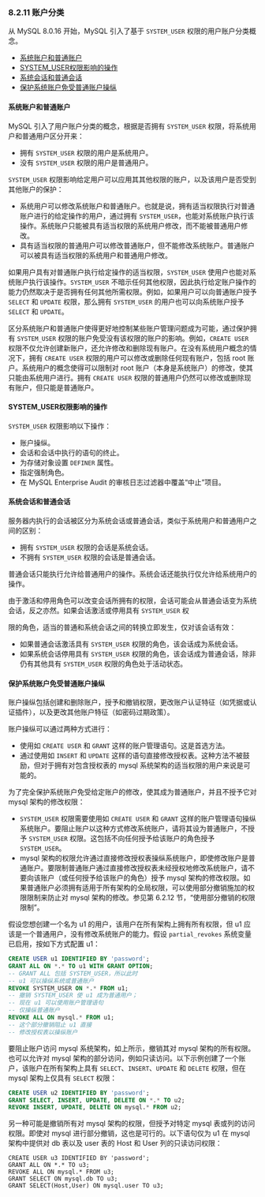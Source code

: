 ### 8.2.11 账户分类

从 MySQL 8.0.16 开始，MySQL 引入了基于 `SYSTEM_USER` 权限的用户账户分类概念。

- [系统账户和普通账户](#系统账户和普通账户)
- [SYSTEM_USER权限影响的操作](#SYSTEM_USER权限影响的操作)
- [系统会话和普通会话](#系统会话和普通会话)
- [保护系统账户免受普通账户操纵](#保护系统账户免受普通账户操纵)

#### 系统账户和普通账户

MySQL 引入了用户账户分类的概念，根据是否拥有 `SYSTEM_USER` 权限，将系统用户和普通用户区分开来：

- 拥有 `SYSTEM_USER` 权限的用户是系统用户。
- 没有 `SYSTEM_USER` 权限的用户是普通用户。

`SYSTEM_USER` 权限影响给定用户可以应用其其他权限的账户，以及该用户是否受到其他账户的保护：

- 系统用户可以修改系统账户和普通账户。也就是说，拥有适当权限执行对普通账户进行的给定操作的用户，通过拥有 `SYSTEM_USER`，也能对系统账户执行该操作。系统账户只能被具有适当权限的系统用户修改，而不能被普通用户修改。
- 具有适当权限的普通用户可以修改普通账户，但不能修改系统账户。普通账户可以被具有适当权限的系统用户和普通用户修改。

如果用户具有对普通账户执行给定操作的适当权限，`SYSTEM_USER` 使用户也能对系统账户执行该操作。`SYSTEM_USER` 不暗示任何其他权限，因此执行给定账户操作的能力仍然取决于是否拥有任何其他所需权限。例如，如果用户可以向普通账户授予 `SELECT` 和 `UPDATE` 权限，那么拥有 `SYSTEM_USER` 的用户也可以向系统账户授予 `SELECT` 和 `UPDATE`。

区分系统账户和普通账户使得更好地控制某些账户管理问题成为可能，通过保护拥有 `SYSTEM_USER` 权限的账户免受没有该权限的账户的影响。例如，`CREATE USER` 权限不仅允许创建新账户，还允许修改和删除现有账户。在没有系统用户概念的情况下，拥有 `CREATE USER` 权限的用户可以修改或删除任何现有账户，包括 root 账户。系统用户的概念使得可以限制对 root 账户（本身是系统账户）的修改，使其只能由系统用户进行。拥有 `CREATE USER` 权限的普通用户仍然可以修改或删除现有账户，但只能是普通账户。

#### SYSTEM_USER权限影响的操作

`SYSTEM_USER` 权限影响以下操作：

- 账户操纵。
- 会话和会话中执行的语句的终止。
- 为存储对象设置 `DEFINER` 属性。
- 指定强制角色。
- 在 MySQL Enterprise Audit 的审核日志过滤器中覆盖“中止”项目。

#### 系统会话和普通会话

服务器内执行的会话被区分为系统会话或普通会话，类似于系统用户和普通用户之间的区别：

- 拥有 `SYSTEM_USER` 权限的会话是系统会话。
- 不拥有 `SYSTEM_USER` 权限的会话是普通会话。

普通会话只能执行允许给普通用户的操作。系统会话还能执行仅允许给系统用户的操作。

由于激活和停用角色可以改变会话所拥有的权限，会话可能会从普通会话变为系统会话，反之亦然。如果会话激活或停用具有 `SYSTEM_USER` 权

限的角色，适当的普通和系统会话之间的转换立即发生，仅对该会话有效：

- 如果普通会话激活具有 `SYSTEM_USER` 权限的角色，该会话成为系统会话。
- 如果系统会话停用具有 `SYSTEM_USER` 权限的角色，该会话成为普通会话，除非仍有其他具有 `SYSTEM_USER` 权限的角色处于活动状态。

#### 保护系统账户免受普通账户操纵

账户操纵包括创建和删除账户，授予和撤销权限，更改账户认证特征（如凭据或认证插件），以及更改其他账户特征（如密码过期政策）。

账户操纵可以通过两种方式进行：

- 使用如 `CREATE USER` 和 `GRANT` 这样的账户管理语句。这是首选方法。
- 通过使用如 `INSERT` 和 `UPDATE` 这样的语句直接修改授权表。这种方法不被鼓励，但对于拥有对包含授权表的 mysql 系统架构的适当权限的用户来说是可能的。

为了完全保护系统账户免受给定账户的修改，使其成为普通账户，并且不授予它对 mysql 架构的修改权限：

- `SYSTEM_USER` 权限需要使用如 `CREATE USER` 和 `GRANT` 这样的账户管理语句操纵系统账户。要阻止账户以这种方式修改系统账户，请将其设为普通账户，不授予 `SYSTEM_USER` 权限。这包括不向任何授予给该账户的角色授予 `SYSTEM_USER`。
- mysql 架构的权限允许通过直接修改授权表操纵系统账户，即使修改账户是普通账户。要限制普通账户通过直接修改授权表未经授权地修改系统账户，请不要向该账户（或任何授予给该账户的角色）授予 mysql 架构的修改权限。如果普通账户必须拥有适用于所有架构的全局权限，可以使用部分撤销施加的权限限制来防止对 mysql 架构的修改。参见第 6.2.12 节，“使用部分撤销的权限限制”。

假设您想创建一个名为 u1 的用户，该用户在所有架构上拥有所有权限，但 u1 应该是一个普通用户，没有修改系统账户的能力。假设 `partial_revokes` 系统变量已启用，按如下方式配置 u1：

```sql
CREATE USER u1 IDENTIFIED BY 'password';
GRANT ALL ON *.* TO u1 WITH GRANT OPTION;
-- GRANT ALL 包括 SYSTEM_USER，所以此时
-- u1 可以操纵系统或普通账户
REVOKE SYSTEM_USER ON *.* FROM u1;
-- 撤销 SYSTEM_USER 使 u1 成为普通用户；
-- 现在 u1 可以使用账户管理语句
-- 仅操纵普通账户
REVOKE ALL ON mysql.* FROM u1;
-- 这个部分撤销阻止 u1 直接
-- 修改授权表以操纵账户
```

要阻止账户访问 mysql 系统架构，如上所示，撤销其对 mysql 架构的所有权限。也可以允许对 mysql 架构的部分访问，例如只读访问。以下示例创建了一个账户，该账户在所有架构上具有 `SELECT`、`INSERT`、`UPDATE` 和 `DELETE` 权限，但在 mysql 架构上仅具有 `SELECT` 权限：

```sql
CREATE USER u2 IDENTIFIED BY 'password';
GRANT SELECT, INSERT, UPDATE, DELETE ON *.* TO u2;
REVOKE INSERT, UPDATE, DELETE ON mysql.* FROM u2;
```

另一种可能是撤销所有对 mysql 架构的权限，但授予对特定 mysql 表或列的访问权限。即使对 mysql 进行部分撤销，这也是可行的。以下语句仅为 u1 在 mysql 架构中提供对 db 表以及 user 表的 Host 和 User 列的只读访问权限：

```mysql
CREATE USER u3 IDENTIFIED BY 'password';
GRANT ALL ON *.* TO u3;
REVOKE ALL ON mysql.* FROM u3;
GRANT SELECT ON mysql.db TO u3;
GRANT SELECT(Host,User) ON mysql.user TO u3;
```

